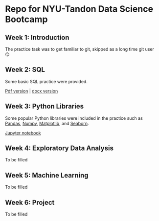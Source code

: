 # Repo for NYU-Tandon Data Science Bootcamp

## Week 1: Introduction

The practice task was to get familiar to git, skipped as a long time git user :stuck_out_tongue_winking_eye:

## Week 2: SQL

Some basic SQL practice were provided.

[Pdf version](https://github.com/KrisCSu/data-science-bootcamp/blob/main/week02/Week%2002_%20SQL%20Practice%20Tasks.pdf) | [docx version](https://github.com/KrisCSu/data-science-bootcamp/blob/main/week02/Week%2002_%20SQL%20Practice%20Tasks.docx)

## Week 3: Python Libraries

Some popular Python libraries were included in the practice such as [Pandas](https://pandas.pydata.org/), [Numpy](https://numpy.org/), [Matplotlib](https://matplotlib.org/), and [Seaborn](https://seaborn.pydata.org/).

[Jupyter notebook](https://github.com/KrisCSu/data-science-bootcamp/blob/main/week03/Week_03_Task.ipynb)

## Week 4: Exploratory Data Analysis

To be filled

## Week 5: Machine Learning

To be filled

## Week 6: Project

To be filled
